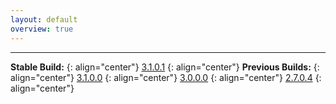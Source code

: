 ```yaml
---
layout: default
overview: true
---
```


---

**Stable Build:**
{: align="center"}
[3.1.0.1](http://bit.ly/2A5HuSf)
{: align="center"}
**Previous Builds:**
{: align="center"}
[3.1.0.0](http://bit.ly/2JLetdW)
{: align="center"}
[3.0.0.0](http://bit.ly/2JMg9nB)
{: align="center"}
[2.7.0.4](http://bit.ly/2uCBqLR)
{: align="center"}